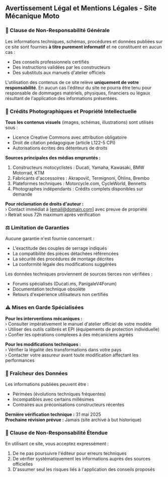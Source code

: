 ## Avertissement Légal et Mentions Légales - Site Mécanique Moto

### 🚨 Clause de Non-Responsabilité Générale  
Les informations techniques, schémas, procédures et données publiées sur ce site sont fournies **à titre purement informatif** et ne constituent en aucun cas :  
- Des conseils professionnels certifiés  
- Des instructions validées par les constructeurs  
- Des substituts aux manuels d'atelier officiels  

L'utilisation des contenus de ce site relève **uniquement de votre responsabilité**. En aucun cas l'éditeur du site ne pourra être tenu pour responsable de dommages matériels, physiques, financiers ou légaux résultant de l'application des informations présentées.

### 📸 Crédits Photographiques et Propriété Intellectuelle  
**Tous les contenus visuels** (images, schémas, illustrations) sont utilisés sous :  
- Licence Creative Commons avec attribution obligatoire  
- Droit de citation pédagogique (article L122-5 CPI)  
- Autorisations écrites des détenteurs de droits  

**Sources principales des médias empruntés :**  
1. Constructeurs motocyclistes : Ducati, Yamaha, Kawasaki, BMW Motorrad, KTM  
2. Fabricants d'accessoires : Akrapovič, Termignoni, Öhlins, Brembo  
3. Plateformes techniques : Motorcycle.com, CycleWorld, Bennetts  
4. Photographes indépendants : Crédits complets disponibles sur demande  

**Pour réclamation de droits d'auteur :**  
› Contact immédiat à [email@domain.com] avec preuve de propriété  
› Retrait sous 72h maximum après vérification  

### ⚖️ Limitation de Garanties  
Aucune garantie n'est fournie concernant :  
- L'exactitude des couples de serrage indiqués  
- La compatibilité des pièces détachées référencées  
- La sécurité des procédures de montage décrites  
- La conformité légale des modifications suggérées  

Les données techniques proviennent de sources tierces non vérifiées :  
- Forums spécialisés (Ducati.ms, PanigaleV4Forum)  
- Documentation technique obsolète  
- Retours d'expérience utilisateurs non certifiés  

### ⚠️ Mises en Garde Spécialisées  
**Pour les interventions mécaniques :**  
› Consulter impérativement le manuel d'atelier officiel de votre modèle  
› Utiliser des outils calibrés et EPI (équipements de protection individuelle)  
› Confier les opérations complexes à des mécaniciens agréés  

**Pour les modifications techniques :**  
› Vérifier la légalité des transformations dans votre pays  
› Contacter votre assureur avant toute modification affectant les performances  

### 📅 Fraîcheur des Données  
Les informations publiées peuvent être :  
- Périmées (évolutions techniques fréquentes)  
- Incompatibles avec certains millésimes  
- Contraires aux préconisations constructeurs récentes  

**Dernière vérification technique :** 31 mai 2025  
**Prochaine révision prévue :** Jamais (site archivé à but historique)  

### 📜 Clause de Non-Responsabilité Étendue  
En utilisant ce site, vous acceptez expressément :  
1. De ne pas poursuivre l'éditeur pour erreurs techniques  
2. De vérifier systématiquement les informations auprès des sources officielles  
3. D'assumer seul les risques liés à l'application des conseils proposés 
